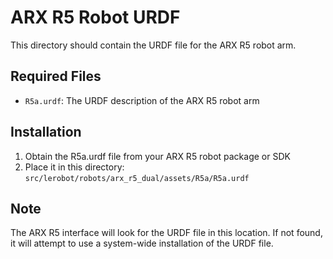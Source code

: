 # ARX R5 Robot URDF

This directory should contain the URDF file for the ARX R5 robot arm.

## Required Files

- `R5a.urdf`: The URDF description of the ARX R5 robot arm

## Installation

1. Obtain the R5a.urdf file from your ARX R5 robot package or SDK
2. Place it in this directory: `src/lerobot/robots/arx_r5_dual/assets/R5a/R5a.urdf`

## Note

The ARX R5 interface will look for the URDF file in this location. If not found, it will attempt to use a system-wide installation of the URDF file.